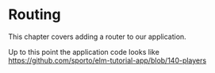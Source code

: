 # Routing

This chapter covers adding a router to our application. 

Up to this point the application code looks like <https://github.com/sporto/elm-tutorial-app/blob/140-players>